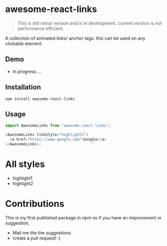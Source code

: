 # awesome-react-links

> This is still minor version and is in development. current version is not performance efficient.

A collection of animated links/ anchor tags. this can be used on any clickable element.

## Demo

- In progress ...

## Installation

```
npm install awesome-react-links
```

## Usage

```javascript
import AwesomeLinks from "awesome-react-links";

<AwesomeLinks linkStyle="highlight1">
  <a href="https://www.google.com">Google</a>
</AwesomeLinks>;
```

# All styles

- highlight1
- highlight2

# Contributions

This is my first published package in npm so if you have an improvement or suggestion,

- Mail me the the suggestions
- create a pull request! :)
